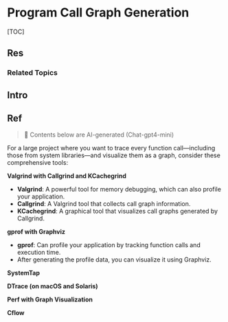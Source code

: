 # Program Call Graph Generation

[TOC]



## Res
### Related Topics



## Intro



## Ref
> 🤖 Contents below are AI-generated (Chat-gpt4-mini) 
 
For a large project where you want to trace every function call—including those from system libraries—and visualize them as a graph, consider these comprehensive tools:

**Valgrind with Callgrind and KCachegrind**
- **Valgrind**: A powerful tool for memory debugging, which can also profile your application.
- **Callgrind**: A Valgrind tool that collects call graph information.
- **KCachegrind**: A graphical tool that visualizes call graphs generated by Callgrind.

**gprof with Graphviz**
- **gprof**: Can profile your application by tracking function calls and execution time.
- After generating the profile data, you can visualize it using Graphviz.

**SystemTap**

**DTrace (on macOS and Solaris)**

**Perf with Graph Visualization**

**Cflow**
